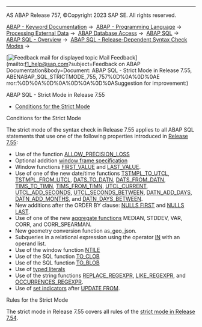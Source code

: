   

* * *

AS ABAP Release 757, ©Copyright 2023 SAP SE. All rights reserved.

[ABAP - Keyword Documentation](javascript:call_link\('abenabap.htm'\)) →  [ABAP - Programming Language](javascript:call_link\('abenabap_reference.htm'\)) →  [Processing External Data](javascript:call_link\('abenabap_language_external_data.htm'\)) →  [ABAP Database Access](javascript:call_link\('abendb_access.htm'\)) →  [ABAP SQL](javascript:call_link\('abenabap_sql.htm'\)) →  [ABAP SQL - Overview](javascript:call_link\('abenabap_sql_oview.htm'\)) →  [ABAP SQL - Release-Dependent Syntax Check Modes](javascript:call_link\('abenabap_sql_strict_modes.htm'\)) → 

 [![](Mail.gif?object=Mail.gif&sap-language=EN "Feedback mail for displayed topic") Mail Feedback](mailto:f1_help@sap.com?subject=Feedback on ABAP Documentation&body=Document: ABAP SQL - Strict Mode in Release 7.55, ABENABAP_SQL_STRICTMODE_755, 757%0D%0A%0D%0AE
rror:%0D%0A%0D%0A%0D%0A%0D%0ASuggestion for improvement:)

ABAP SQL - Strict Mode in Release 7.55

-   [Conditions for the Strict Mode](#abenabap-sql-strictmode-755-1-------rules-for-the-strict-mode---@ITOC@@ABENABAP_SQL_STRICTMODE_755_2)

Conditions for the Strict Mode   

The strict mode of the syntax check in Release 7.55 applies to all ABAP SQL statements that use one of the following properties introduced in [Release 7.55](javascript:call_link\('abennews-755-abap_sql.htm'\)):

-   Use of the function [ALLOW\_PRECISION\_LOSS](javascript:call_link\('abapselect_allow_precision_loss.htm'\))
-   Optional addition [window frame specification](javascript:call_link\('abapselect_over.htm'\))
-   Window functions [FIRST\_VALUE](javascript:call_link\('abensql_win_func.htm'\)) and [LAST\_VALUE](javascript:call_link\('abensql_win_func.htm'\)).
-   Use of one of the new date/time functions [TSTMPL\_TO\_UTCL](javascript:call_link\('abensql_date_time_conversions.htm'\)), [TSTMPL\_FROM\_UTCL](javascript:call_link\('abensql_date_time_conversions.htm'\)), [DATS\_TO\_DATN](javascript:call_link\('abensql_date_time_conversions.htm'\)), [DATS\_FROM\_DATN](javascript:call_link\('abensql_date_time_conversions.htm'\)), [TIMS\_TO\_TIMN](javascript:call_link\('abensql_date_time_conversions.htm'\)), [TIMS\_FROM\_TIMN](javascript:call_link\('abensql_date_time_conversions.htm'\)), [UTCL\_CURRENT](javascript:call_link\('abensql_timestamp_func.htm'\)), [UTCL\_ADD\_SECONDS](javascript:call_link\('abensql_timestamp_func.htm'\)), [UTCL\_SECONDS\_BETWEEN](javascript:call_link\('abensql_timestamp_func.htm'\)), [DATN\_ADD\_DAYS](javascript:call_link\('abensql_date_func.htm'\)), [DATN\_ADD\_MONTHS](javascript:call_link\('abensql_date_func.htm'\)), and [DATN\_DAYS\_BETWEEN](javascript:call_link\('abensql_date_func.htm'\)).
-   New additions after the ORDER BY clause: [NULLS FIRST](javascript:call_link\('abaporderby_clause.htm'\)) and [NULLS LAST](javascript:call_link\('abaporderby_clause.htm'\)).
-   Use of one of the new [aggregate functions](javascript:call_link\('abensql_agg_func.htm'\)) MEDIAN, STDDEV, VAR, CORR, and CORR\_SPEARMAN.
-   New geometry conversion function as\_geo\_json.
-   Subqueries in a relational expression using the operator [IN](javascript:call_link\('abenwhere_logexp_list_in.htm'\)) with an operand list.
-   Use of the window function [NTILE](javascript:call_link\('abensql_win_func.htm'\))
-   Use of the SQL function [TO\_CLOB](javascript:call_link\('abensql_type_conv_func.htm'\))
-   Use of the SQL function [TO\_BLOB](javascript:call_link\('abensql_type_conv_func.htm'\))
-   Use of [typed literals](javascript:call_link\('abenabap_sql_typed_literals.htm'\))
-   Use of the string functions [REPLACE\_REGEXPR](javascript:call_link\('abensql_string_func.htm'\)), [LIKE\_REGEXPR](javascript:call_link\('abensql_string_func.htm'\)), and [OCCURRENCES\_REGEXPR](javascript:call_link\('abensql_string_func.htm'\)).
-   Use of [set indicators](javascript:call_link\('abapupdate_set_indicator.htm'\)) after [UPDATE FROM](javascript:call_link\('abapupdate_source.htm'\)).

Rules for the Strict Mode   

The strict mode in Release 7.55 covers all rules of the [strict mode in Release 7.54](javascript:call_link\('abenabap_sql_strictmode_754.htm'\)).